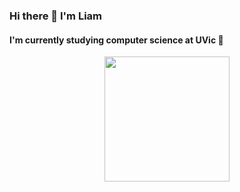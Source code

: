 ### Hi there 👋 I'm Liam
#### I'm currently studying computer science at UVic 🏫
<p align="center">
    <img height="200px" src="https://github-readme-stats.vercel.app/api/top-langs/?username=liamshatzel&hide=html&hide_border=false&layout=compact&langs_count=10&theme=dark" />
</p>
<!--
**liamshatzel/liamshatzel** is a ✨ _special_ ✨ repository because its `README.md` (this file) appears on your GitHub profile.
[![Static Badge](https://img.shields.io/badge/-linkedIn-blue)](https://www.linkedin.com/in/liam-shatzel/)
[![Static Badge](https://img.shields.io/badge/-website-green)](https://liamshatzel.com/)
Here are some ideas to get you started:

- 🔭 I’m currently working on ...
- 🌱 I’m currently learning ...
- 👯 I’m looking to collaborate on ...
- 🤔 I’m looking for help with ...
- 💬 Ask me about ...
- 📫 How to reach me: ...
- 😄 Pronouns: ...
- ⚡ Fun fact: ...
-->
